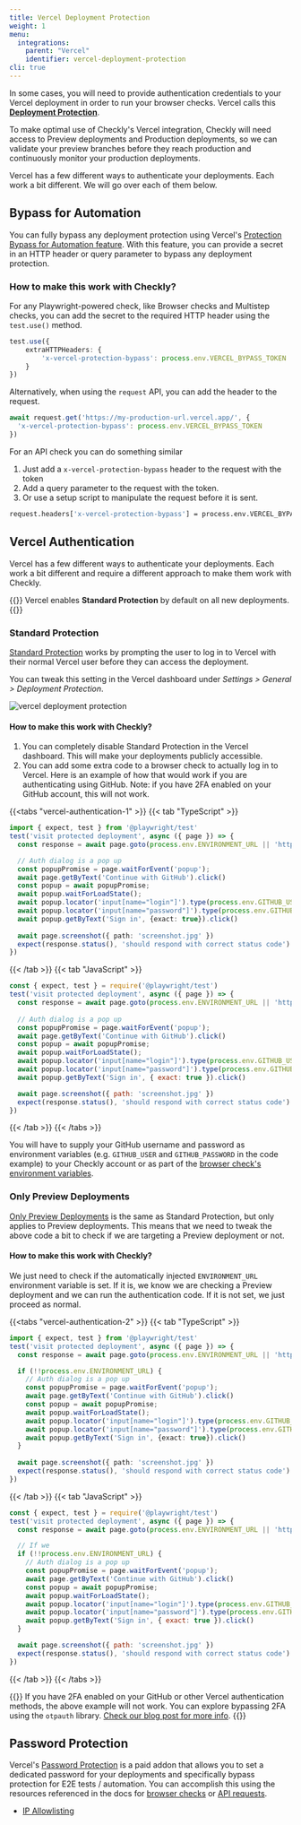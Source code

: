 ```yaml
---
title: Vercel Deployment Protection
weight: 1
menu:
  integrations:
    parent: "Vercel"
    identifier: vercel-deployment-protection
cli: true
---
```


In some cases, you will need to provide authentication credentials to your Vercel deployment in order to run your browser
checks. Vercel calls this [**Deployment Protection**](https://vercel.com/docs/security/deployment-protection). 

To make optimal use of Checkly's Vercel integration, Checkly will need access to Preview deployments and Production deployments,
so we can validate your preview branches before they reach production and continuously monitor your production deployments.

Vercel has a few different ways to authenticate your deployments. Each work a bit different. We will go over each of them below.

## Bypass for Automation

You can fully bypass any deployment protection using Vercel's [Protection Bypass for Automation feature](https://vercel.com/docs/security/deployment-protection/methods-to-bypass-deployment-protection/protection-bypass-automation).
With this feature, you can provide a secret in an HTTP header or query parameter to bypass any deployment protection.

### How to make this work with Checkly?

For any Playwright-powered check, like Browser checks and Multistep checks, you can add the secret to the required HTTP header 
using the `test.use()` method.

```ts
test.use({
    extraHTTPHeaders: {
        'x-vercel-protection-bypass': process.env.VERCEL_BYPASS_TOKEN
    }
})
```

Alternatively, when using the `request` API, you can add the header to the request.

```ts
await request.get('https://my-production-url.vercel.app/', {
  'x-vercel-protection-bypass': process.env.VERCEL_BYPASS_TOKEN
})
```

For an API check you can do something similar

1. Just add a `x-vercel-protection-bypass` header to the request with the token
2. Add a query parameter to the request with the token.
3. Or use a setup script to manipulate the request before it is sent.

```bash
request.headers['x-vercel-protection-bypass'] = process.env.VERCEL_BYPASS_TOKEN
```

## Vercel Authentication

Vercel has a few different ways to authenticate your deployments. Each work a bit different and require a different approach
to make them work with Checkly.

{{<info>}}
Vercel enables **Standard Protection** by default on all new deployments.
{{</info>}}


### Standard Protection
[Standard Protection](https://vercel.com/docs/concepts/deployments/deployment-protection#vercel-authentication)
works by prompting the user to log in to Vercel with their normal Vercel user before they can access the deployment. 

You can tweak this setting in the Vercel dashboard under *Settings > General > Deployment Protection*.

![vercel deployment protection](/docs/images/cicd/vercel/vercel_deployment_protection.png)



#### How to make this work with Checkly?
1. You can completely disable Standard Protection in the Vercel dashboard. This will make your deployments publicly accessible.
2. You can add some extra code to a browser check to actually log in to Vercel. Here is an example of how that would work 
if you are authenticating using GitHub. Note: if you have 2FA enabled on your GitHub account, this will not work.

{{<tabs "vercel-authentication-1" >}}
{{< tab "TypeScript" >}}
```ts
import { expect, test } from '@playwright/test'
test('visit protected deployment', async ({ page }) => {
  const response = await page.goto(process.env.ENVIRONMENT_URL || 'https://my-production-url.vercel.app/')

  // Auth dialog is a pop up
  const popupPromise = page.waitForEvent('popup');
  await page.getByText('Continue with GitHub').click()
  const popup = await popupPromise;
  await popup.waitForLoadState();
  await popup.locator('input[name="login"]').type(process.env.GITHUB_USER)
  await popup.locator('input[name="password"]').type(process.env.GITHUB_PASSWORD)
  await popup.getByText('Sign in', {exact: true}).click()
    
  await page.screenshot({ path: 'screenshot.jpg' })
  expect(response.status(), 'should respond with correct status code').toBeLessThan(400)
})
```
{{< /tab >}}
{{< tab "JavaScript" >}}
```js
const { expect, test } = require('@playwright/test')
test('visit protected deployment', async ({ page }) => {
  const response = await page.goto(process.env.ENVIRONMENT_URL || 'https://my-production-url.vercel.app/')
  
  // Auth dialog is a pop up
  const popupPromise = page.waitForEvent('popup');
  await page.getByText('Continue with GitHub').click()
  const popup = await popupPromise;
  await popup.waitForLoadState();
  await popup.locator('input[name="login"]').type(process.env.GITHUB_USER)
  await popup.locator('input[name="password"]').type(process.env.GITHUB_PASSWORD)
  await popup.getByText('Sign in', { exact: true }).click()

  await page.screenshot({ path: 'screenshot.jpg' })
  expect(response.status(), 'should respond with correct status code').toBeLessThan(400)
})
```
{{< /tab >}}
{{< /tabs >}}

You will have to supply your GitHub username and password as environment variables (e.g. `GITHUB_USER` and `GITHUB_PASSWORD` in 
the code example) to your Checkly account or as part of the [browser check's environment variables](/docs/browser-checks/variables/).


### Only Preview Deployments

[Only Preview Deployments](https://vercel.com/docs/concepts/deployments/deployment-protection#vercel-authentication)
is the same as Standard Protection, but only applies to Preview deployments. This means that we need to tweak the above code
a bit to check if we are targeting a Preview deployment or not.

#### How to make this work with Checkly?

We just need to check if the automatically injected `ENVIRONMENT_URL` environment variable is set. If it is,
we know we are checking a Preview deployment and we can run the authentication code. If it is not set, we just proceed as normal.

{{<tabs "vercel-authentication-2" >}}
{{< tab "TypeScript" >}}
```ts
import { expect, test } from '@playwright/test'
test('visit protected deployment', async ({ page }) => {
  const response = await page.goto(process.env.ENVIRONMENT_URL || 'https://my-production-url.vercel.app/')

  if (!!process.env.ENVIRONMENT_URL) {
    // Auth dialog is a pop up
    const popupPromise = page.waitForEvent('popup');
    await page.getByText('Continue with GitHub').click()
    const popup = await popupPromise;
    await popup.waitForLoadState();
    await popup.locator('input[name="login"]').type(process.env.GITHUB_USER)
    await popup.locator('input[name="password"]').type(process.env.GITHUB_PASSWORD)
    await popup.getByText('Sign in', {exact: true}).click()
  }
    
  await page.screenshot({ path: 'screenshot.jpg' })
  expect(response.status(), 'should respond with correct status code').toBeLessThan(400)
})
```
{{< /tab >}}
{{< tab "JavaScript" >}}
```js
const { expect, test } = require('@playwright/test')
test('visit protected deployment', async ({ page }) => {
  const response = await page.goto(process.env.ENVIRONMENT_URL || 'https://my-production-url.vercel.app/')

  // If we 
  if (!!process.env.ENVIRONMENT_URL) {
    // Auth dialog is a pop up
    const popupPromise = page.waitForEvent('popup');
    await page.getByText('Continue with GitHub').click()
    const popup = await popupPromise;
    await popup.waitForLoadState();
    await popup.locator('input[name="login"]').type(process.env.GITHUB_USER)
    await popup.locator('input[name="password"]').type(process.env.GITHUB_PASSWORD)
    await popup.getByText('Sign in', { exact: true }).click()
  }

  await page.screenshot({ path: 'screenshot.jpg' })
  expect(response.status(), 'should respond with correct status code').toBeLessThan(400)
})
```
{{< /tab >}}
{{< /tabs >}}

{{<warning>}}
If you have 2FA enabled on your GitHub or other Vercel authentication methods, the above example will not work. You can
explore bypassing 2FA using the `otpauth` library. [Check our blog post for more info](https://www.checklyhq.com/blog/how-to-bypass-totp-based-2fa-login-flows-with-playwright/).
{{</warning>}}


## Password Protection
Vercel's [Password Protection](https://vercel.com/docs/concepts/deployments/deployment-protection#password-protection) is a paid
addon that allows you to set a dedicated password for your deployments and specifically bypass protection for E2E tests / automation.
You can accomplish this using the resources referenced in the docs for [browser checks](/docs/browser-checks/login-scenarios/#username--password-login) 
or [API requests](https://www.checklyhq.com/docs/api-checks/setup-script-examples/#dismiss-password-protection-prompt-on-vercel-deployment).


- [IP Allowlisting](https://vercel.com/docs/concepts/deployments/deployment-protection#ip-allowlisting)



